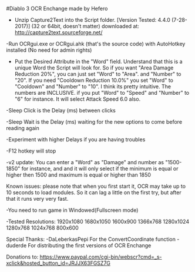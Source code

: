
 #Diablo 3 OCR Enchange made by Hefero

- Unzip Capture2Text into the Script folder. 
[Version Tested: 4.4.0 (7-28-2017)]
(32 or 64bit, doesn't matter) 
downloaded at: http://capture2text.sourceforge.net/

-Run OCRgui.exe or OCRgui.ahk (that's the source code)
with AutoHotkey installed (No need for admin rights)

- Put the Desired Attribute in the "Word" field.
Understand that this is a unique Word the Script will
look for.
So if you want "Area Damage Reduction 20%", you can just
set "Word" to "Area". and "Number" to "20". If you need
"Cooldown Reduction 10.0%" you set "Word" to "Cooldown"
and "Number" to "10". I think its pretty intuitive.
The numbers are INCLUSIVE. if you put "Word" to "Speed"
and "Number" to "6" for instance. It will select Attack
Speed 6.0 also.

-Sleep Click is the Delay (ms) between clicks

-Sleep Wait is the Delay (ms) waiting for the
new options to come before reading again

-Experiment with higher Delays if you are having troubles

-F12 hotkey will stop

-v2 update: You can enter a "Word" as "Damage" and number as "1500-1850"
for instance, and and it will only select if the minimum is equal or higher
then 1500 and maximum is equal or higher than 1850


Known issues: please note that when you first start it, OCR may take up to
10 seconds to load modules. So it can lag a little on the first try, but after
that it runs very very fast.

-You need to run game in Windowed(Fullscreen mode)

-Tested Resolutions:
	1920x1080
	1680x1050
	1600x900
	1366x768
	1280x1024
	1280x768
	1024x768
	800x600

Special Thanks:
-DaLeberkasPepi For the ConvertCoordinate function
-duderde For distributing the first versions of OCR Enchange       

Donations to:
https://www.paypal.com/cgi-bin/webscr?cmd=_s-xclick&hosted_button_id=JRJJX63FGSZ7G
